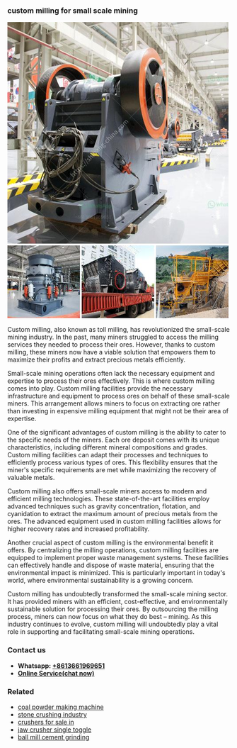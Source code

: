 <h3>custom milling for small scale mining</h3><img src='1706768105.jpg' alt=''><p>Custom milling, also known as toll milling, has revolutionized the small-scale mining industry. In the past, many miners struggled to access the milling services they needed to process their ores. However, thanks to custom milling, these miners now have a viable solution that empowers them to maximize their profits and extract precious metals efficiently.</p><p>Small-scale mining operations often lack the necessary equipment and expertise to process their ores effectively. This is where custom milling comes into play. Custom milling facilities provide the necessary infrastructure and equipment to process ores on behalf of these small-scale miners. This arrangement allows miners to focus on extracting ore rather than investing in expensive milling equipment that might not be their area of expertise.</p><p>One of the significant advantages of custom milling is the ability to cater to the specific needs of the miners. Each ore deposit comes with its unique characteristics, including different mineral compositions and grades. Custom milling facilities can adapt their processes and techniques to efficiently process various types of ores. This flexibility ensures that the miner's specific requirements are met while maximizing the recovery of valuable metals.</p><p>Custom milling also offers small-scale miners access to modern and efficient milling technologies. These state-of-the-art facilities employ advanced techniques such as gravity concentration, flotation, and cyanidation to extract the maximum amount of precious metals from the ores. The advanced equipment used in custom milling facilities allows for higher recovery rates and increased profitability.</p><p>Another crucial aspect of custom milling is the environmental benefit it offers. By centralizing the milling operations, custom milling facilities are equipped to implement proper waste management systems. These facilities can effectively handle and dispose of waste material, ensuring that the environmental impact is minimized. This is particularly important in today's world, where environmental sustainability is a growing concern.</p><p>Custom milling has undoubtedly transformed the small-scale mining sector. It has provided miners with an efficient, cost-effective, and environmentally sustainable solution for processing their ores. By outsourcing the milling process, miners can now focus on what they do best – mining. As this industry continues to evolve, custom milling will undoubtedly play a vital role in supporting and facilitating small-scale mining operations.</p><h3>Contact us</h3><ul><li><strong>Whatsapp:&nbsp;<a href="https://wa.me/8613661969651">+8613661969651</a></strong></li><li><a href="https://swt.shibang-china.com/?git&amp;zhl&amp;custom milling for small scale mining"><strong>Online Service(chat now)</strong></a></li></ul><h3>Related</h3><ul><li><a href='coal powder making machine.md'>coal powder making machine</a></li><li><a href='stone crushing industry.md'>stone crushing industry</a></li><li><a href='crushers for sale in.md'>crushers for sale in</a></li><li><a href='jaw crusher single toggle.md'>jaw crusher single toggle</a></li><li><a href='ball mill cement grinding.md'>ball mill cement grinding</a></li></ul>